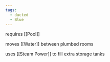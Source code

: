 ```yaml
---
tags:
  - ducted
  - Blue
---
```

requires [[Pool]]

moves [[Water]] between plumbed rooms


uses [[Steam Power]] to fill extra storage tanks